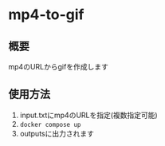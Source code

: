 # mp4-to-gif

## 概要
mp4のURLからgifを作成します

## 使用方法
1. input.txtにmp4のURLを指定(複数指定可能)
2. `docker compose up`
3. outputsに出力されます
